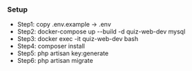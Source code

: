 ### Setup

- Step1: copy .env.example -> .env
- Step2: docker-compose up --build -d quiz-web-dev mysql
- Step3: docker exec -it quiz-web-dev bash
- Step4: composer install
- Step5: php artisan key:generate
- Step6: php artisan migrate
